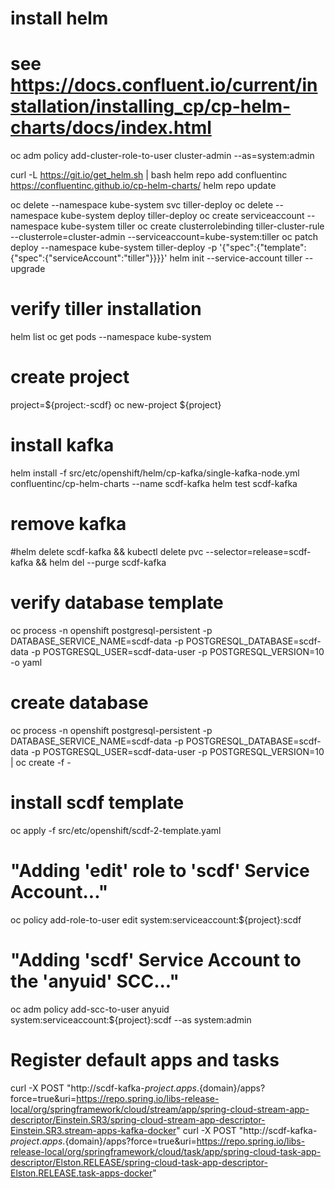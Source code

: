 # install helm
# see https://docs.confluent.io/current/installation/installing_cp/cp-helm-charts/docs/index.html

oc adm policy add-cluster-role-to-user cluster-admin <user> --as=system:admin

curl -L https://git.io/get_helm.sh | bash
helm repo add confluentinc https://confluentinc.github.io/cp-helm-charts/
helm repo update

oc delete --namespace kube-system svc tiller-deploy
oc delete --namespace kube-system deploy tiller-deploy
oc create serviceaccount --namespace kube-system tiller
oc create clusterrolebinding tiller-cluster-rule --clusterrole=cluster-admin --serviceaccount=kube-system:tiller
oc patch deploy --namespace kube-system tiller-deploy -p '{"spec":{"template":{"spec":{"serviceAccount":"tiller"}}}}'
helm init --service-account tiller --upgrade

# verify tiller installation
helm list
oc get pods --namespace kube-system


# create project
project=${project:-scdf}
oc new-project ${project}

# install kafka
helm install -f src/etc/openshift/helm/cp-kafka/single-kafka-node.yml confluentinc/cp-helm-charts --name scdf-kafka
helm test scdf-kafka

# remove kafka  
#helm delete scdf-kafka && kubectl delete pvc --selector=release=scdf-kafka && helm del --purge scdf-kafka


# verify database template
oc process -n openshift postgresql-persistent -p DATABASE_SERVICE_NAME=scdf-data -p POSTGRESQL_DATABASE=scdf-data -p POSTGRESQL_USER=scdf-data-user -p POSTGRESQL_VERSION=10 -o yaml

# create database
oc process -n openshift postgresql-persistent -p DATABASE_SERVICE_NAME=scdf-data -p POSTGRESQL_DATABASE=scdf-data -p POSTGRESQL_USER=scdf-data-user -p POSTGRESQL_VERSION=10 | oc create -f -

# install scdf template
oc apply -f src/etc/openshift/scdf-2-template.yaml

# "Adding 'edit' role to 'scdf' Service Account..."
oc policy add-role-to-user edit system:serviceaccount:${project}:scdf

# "Adding 'scdf' Service Account to the 'anyuid' SCC..."
oc adm policy add-scc-to-user anyuid system:serviceaccount:${project}:scdf --as system:admin


# Register default apps and tasks
curl -X POST "http://scdf-kafka-${project}.apps.${domain}/apps?force=true&uri=https://repo.spring.io/libs-release-local/org/springframework/cloud/stream/app/spring-cloud-stream-app-descriptor/Einstein.SR3/spring-cloud-stream-app-descriptor-Einstein.SR3.stream-apps-kafka-docker" 
curl -X POST "http://scdf-kafka-${project}.apps.${domain}/apps?force=true&uri=https://repo.spring.io/libs-release-local/org/springframework/cloud/task/app/spring-cloud-task-app-descriptor/Elston.RELEASE/spring-cloud-task-app-descriptor-Elston.RELEASE.task-apps-docker"
